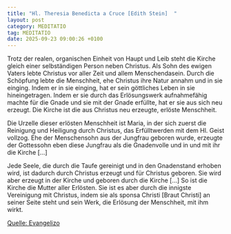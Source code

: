 ```yaml
---
title: "Hl. Theresia Benedicta a Cruce [Edith Stein]  "
layout: post
category: MEDITATIO
tag: MEDITATIO
date: 2025-09-23 09:00:26 +0100
---
```

Trotz der realen, organischen Einheit von Haupt und Leib steht die Kirche gleich einer selbständigen Person neben Christus. Als Sohn des ewigen Vaters lebte Christus vor aller Zeit und allem Menschendasein. Durch die Schöpfung lebte die Menschheit, ehe Christus ihre Natur annahm und in sie einging.<!--more--> Indem er in sie einging, hat er sein göttliches Leben in sie hineingetragen. Indem er sie durch das Erlösungswerk aufnahmefähig machte für die Gnade und sie mit der Gnade erfüllte, hat er sie aus sich neu erzeugt. Die Kirche ist die aus Christus neu erzeugte, erlöste Menschheit. 

Die Urzelle dieser erlösten Menschheit ist Maria, in der sich zuerst die Reinigung und Heiligung durch Christus, das Erfülltwerden mit dem Hl. Geist vollzog. Ehe der Menschensohn aus der Jungfrau geboren wurde, erzeugte der Gottessohn eben diese Jungfrau als die Gnadenvolle und in und mit ihr die Kirche […]

Jede Seele, die durch die Taufe gereinigt und in den Gnadenstand erhoben wird, ist dadurch durch Christus erzeugt und für Christus geboren. Sie wird aber erzeugt in der Kirche und geboren durch die Kirche […] So ist die Kirche die Mutter aller Erlösten. Sie ist es aber durch die innigste Vereinigung mit Christus, indem sie als sponsa Christi [Braut Christi] an seiner Seite steht und sein Werk, die Erlösung der Menschheit, mit ihm wirkt. 






[Quelle: Evangelizo](https://evangeliumtagfuertag.org/DE/gospel)